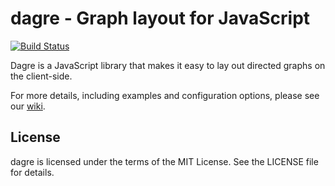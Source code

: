# dagre - Graph layout for JavaScript

[![Build Status](https://secure.travis-ci.org/dagrejs/dagre.png?branch=master)](http://travis-ci.org/dagrejs/dagre)

Dagre is a JavaScript library that makes it easy to lay out directed graphs on
the client-side.

For more details, including examples and configuration options, please see our
[wiki](https://github.com/dagrejs/dagre/wiki).

## License

dagre is licensed under the terms of the MIT License. See the LICENSE file
for details.
